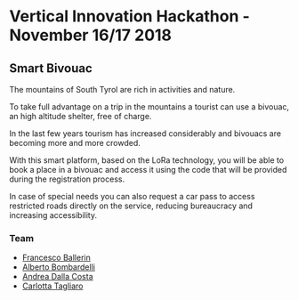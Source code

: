 # Vertical Innovation Hackathon - November 16/17 2018
## Smart Bivouac

The mountains of South Tyrol are rich in activities and nature.

To take full advantage on a trip in the mountains a tourist can use a bivouac, an high altitude shelter, free of charge.

In the last few years tourism has increased considerably and bivouacs are becoming more and more crowded.

With this smart platform, based on the LoRa technology, you will be able to book a place in a bivouac and access it using the code that will be provided during the registration process.

In case of special needs you can also request a car pass to access restricted roads directly on the service, reducing bureaucracy and increasing accessibility.

### Team
- [Francesco Ballerin](https://github.com/ballerin)
- [Alberto Bombardelli](https://github.com/caramellaio)
- [Andrea Dalla Costa](https://github.com/draane)
- [Carlotta Tagliaro](https://github.com/CarlottaTagliaro)
